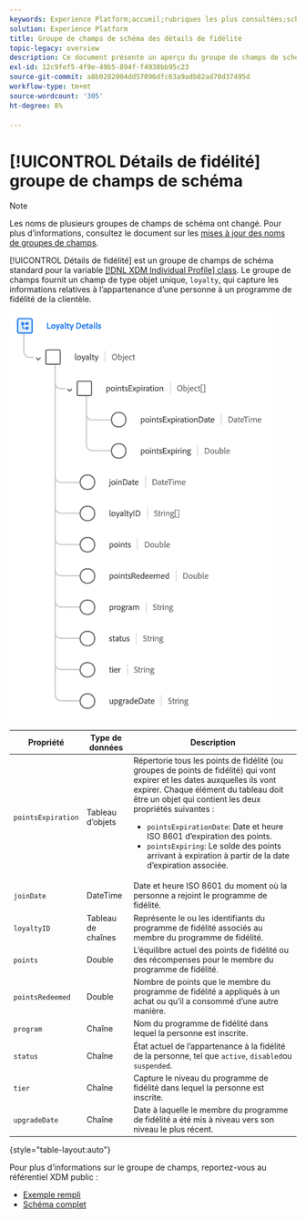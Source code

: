 ```yaml
---
keywords: Experience Platform;accueil;rubriques les plus consultées;schéma;XDM;profil individuel;champs;schémas;schémas;détails de fidélité;conception de schéma;groupe de champs;groupe de champs;groupe de champs;
solution: Experience Platform
title: Groupe de champs de schéma des détails de fidélité
topic-legacy: overview
description: Ce document présente un aperçu du groupe de champs de schéma Détails du programme de fidélité .
exl-id: 12c9fef5-4f9e-49b5-894f-f4938bb95c23
source-git-commit: a8b0282004dd57096dfc63a9adb82ad70d37495d
workflow-type: tm+mt
source-wordcount: '305'
ht-degree: 8%

---
```


# [!UICONTROL Détails de fidélité] groupe de champs de schéma

>[!NOTE]
>
>Les noms de plusieurs groupes de champs de schéma ont changé. Pour plus d’informations, consultez le document sur les [mises à jour des noms de groupes de champs](../name-updates.md).

[!UICONTROL Détails de fidélité] est un groupe de champs de schéma standard pour la variable [[!DNL XDM Individual Profile] class](../../classes/individual-profile.md). Le groupe de champs fournit un champ de type objet unique, `loyalty`, qui capture les informations relatives à l’appartenance d’une personne à un programme de fidélité de la clientèle.

![](../../images/field-groups/loyalty-details.png)

| Propriété | Type de données | Description |
| --- | --- | --- |
| `pointsExpiration` | Tableau d’objets | Répertorie tous les points de fidélité (ou groupes de points de fidélité) qui vont expirer et les dates auxquelles ils vont expirer. Chaque élément du tableau doit être un objet qui contient les deux propriétés suivantes : <ul><li>`pointsExpirationDate`: Date et heure ISO 8601 d’expiration des points.</li><li>`pointsExpiring`: Le solde des points arrivant à expiration à partir de la date d’expiration associée.</li></ul> |
| `joinDate` | DateTime | Date et heure ISO 8601 du moment où la personne a rejoint le programme de fidélité. |
| `loyaltyID` | Tableau de chaînes | Représente le ou les identifiants du programme de fidélité associés au membre du programme de fidélité. |
| `points` | Double | L’équilibre actuel des points de fidélité ou des récompenses pour le membre du programme de fidélité. |
| `pointsRedeemed` | Double | Nombre de points que le membre du programme de fidélité a appliqués à un achat ou qu’il a consommé d’une autre manière. |
| `program` | Chaîne | Nom du programme de fidélité dans lequel la personne est inscrite. |
| `status` | Chaîne | État actuel de l’appartenance à la fidélité de la personne, tel que `active`, `disabled`ou `suspended`. |
| `tier` | Chaîne | Capture le niveau du programme de fidélité dans lequel la personne est inscrite. |
| `upgradeDate` | Chaîne | Date à laquelle le membre du programme de fidélité a été mis à niveau vers son niveau le plus récent. |

{style=&quot;table-layout:auto&quot;}

Pour plus d’informations sur le groupe de champs, reportez-vous au référentiel XDM public :

* [Exemple rempli](https://github.com/adobe/xdm/blob/master/components/fieldgroups/profile/profile-loyalty-details.example.1.json)
* [Schéma complet](https://github.com/adobe/xdm/blob/master/components/fieldgroups/profile/profile-loyalty-details.schema.json)
